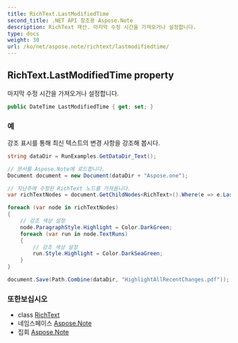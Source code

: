 ```yaml
---
title: RichText.LastModifiedTime
second_title: .NET API 참조용 Aspose.Note
description: RichText 재산. 마지막 수정 시간을 가져오거나 설정합니다.
type: docs
weight: 30
url: /ko/net/aspose.note/richtext/lastmodifiedtime/
---
```

## RichText.LastModifiedTime property

마지막 수정 시간을 가져오거나 설정합니다.

```csharp
public DateTime LastModifiedTime { get; set; }
```

### 예

강조 표시를 통해 최신 텍스트의 변경 사항을 강조해 봅시다.

```csharp
string dataDir = RunExamples.GetDataDir_Text();

// 문서를 Aspose.Note에 로드합니다.
Document document = new Document(dataDir + "Aspose.one");

// 지난주에 수정된 RichText 노드를 가져옵니다.
var richTextNodes = document.GetChildNodes<RichText>().Where(e => e.LastModifiedTime >= DateTime.Today.Subtract(TimeSpan.FromDays(7)));

foreach (var node in richTextNodes)
{
    // 강조 색상 설정
    node.ParagraphStyle.Highlight = Color.DarkGreen;
    foreach (var run in node.TextRuns)
    {
        // 강조 색상 설정
        run.Style.Highlight = Color.DarkSeaGreen;
    }
}

document.Save(Path.Combine(dataDir, "HighlightAllRecentChanges.pdf"));
```

### 또한보십시오

* class [RichText](../)
* 네임스페이스 [Aspose.Note](../../richtext/)
* 집회 [Aspose.Note](../../../)


